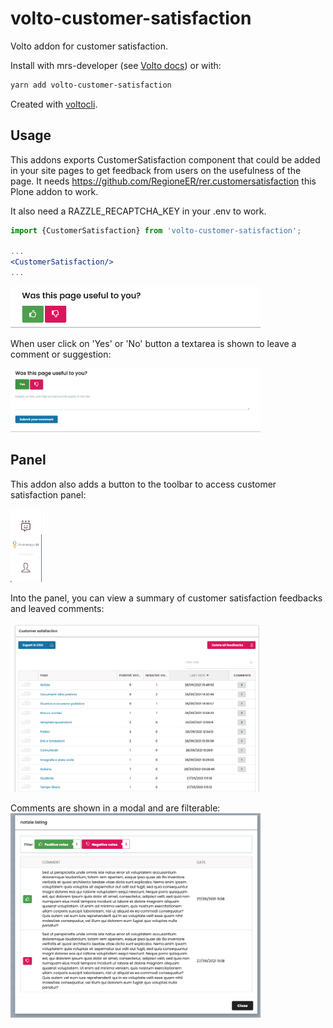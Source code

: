 # volto-customer-satisfaction

Volto addon for customer satisfaction.

Install with mrs-developer (see [Volto docs](https://docs.voltocms.com/customizing/add-ons/)) or with:

```bash
yarn add volto-customer-satisfaction
```

Created with [voltocli](https://github.com/nzambello/voltocli).

## Usage

This addons exports CustomerSatisfaction component that could be added in your site pages to get feedback from users on the usefulness of the page.
It needs https://github.com/RegioneER/rer.customersatisfaction this Plone addon to work.

It also need a RAZZLE_RECAPTCHA_KEY in your .env to work.

```jsx
import {CustomerSatisfaction} from 'volto-customer-satisfaction';

...
<CustomerSatisfaction/>
...
```

<img alt="Form customer satisfaction" src="./docs/form-customer-satisfaction.png" width="400" />

When user click on 'Yes' or 'No' button a textarea is shown to leave a comment or suggestion:

<img alt="Form customer satisfaction open" src="./docs/form-customer-satisfaction-open.png" width="400" />

## Panel

This addon also adds a button to the toolbar to access customer satisfaction panel:

<img alt="Toolbar button" src="./docs/toolbar-panel-button.png" width="50px" />

Into the panel, you can view a summary of customer satisfaction feedbacks and leaved comments:

<img alt="Customer satisfaction panel" src="./docs/panel.png" width="400" />

Comments are shown in a modal and are filterable:
<img alt="Customer satisfaction panel" src="./docs/comments.png" width="400" />
